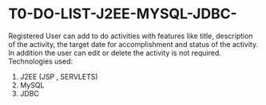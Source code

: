 # T0-DO-LIST-J2EE-MYSQL-JDBC-
Registered User can add to do activities with features like title, description of the activity, the target date for accomplishment and status of the activity. In addition the user can edit or delete the activity is not required.
Technologies used:
1. J2EE (JSP , SERVLETS)
2. MySQL
3. JDBC
